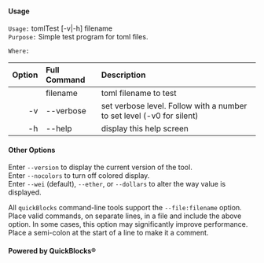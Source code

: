 #### Usage

`Usage:`    tomlTest [-v|-h] filename  
`Purpose:`  Simple test program for toml files.
             
`Where:`  

| Option | Full Command | Description |
| -------: | :------- | :------- |
|  | filename | toml filename to test |
| -v | --verbose | set verbose level. Follow with a number to set level (-v0 for silent) |
| -h | --help | display this help screen |

#### Other Options

Enter `--version` to display the current version of the tool.  
Enter `--nocolors` to turn off colored display.  
Enter `--wei` (default), `--ether`, or `--dollars` to alter the way value is displayed.  

All `quickBlocks` command-line tools support the `--file:filename` option. Place valid commands, on separate lines, in a file and include the above option. In some cases, this option may significantly improve performance. Place a semi-colon at the start of a line to make it a comment.

#### Powered by QuickBlocks&reg;
